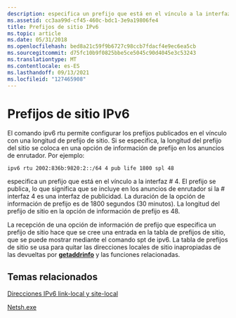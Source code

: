 ```yaml
---
description: especifica un prefijo que está en el vínculo a la interfaz \# 4.
ms.assetid: cc3aa99d-cf45-460c-bdc1-3e9a19806fe4
title: Prefijos de sitio IPv6
ms.topic: article
ms.date: 05/31/2018
ms.openlocfilehash: bed8a21c59f9b6727c98ccb7fdacf4e9ec6ea5cb
ms.sourcegitcommit: d75fc10b9f0825bbe5ce5045c90d4045e3c53243
ms.translationtype: MT
ms.contentlocale: es-ES
ms.lasthandoff: 09/13/2021
ms.locfileid: "127465908"
---
```

# <a name="ipv6-site-prefixes"></a>Prefijos de sitio IPv6

El comando ipv6 rtu permite configurar los prefijos publicados en el vínculo con una longitud de prefijo de sitio. Si se especifica, la longitud del prefijo del sitio se coloca en una opción de información de prefijo en los anuncios de enrutador. Por ejemplo:

``` syntax
ipv6 rtu 2002:836b:9820:2::/64 4 pub life 1800 spl 48
```

especifica un prefijo que está en el vínculo a la interfaz \# 4. El prefijo se publica, lo que significa que se incluye en los anuncios de enrutador si la \# interfaz 4 es una interfaz de publicidad. La duración de la opción de información de prefijo es de 1800 segundos (30 minutos). La longitud del prefijo de sitio en la opción de información de prefijo es 48.

La recepción de una opción de información de prefijo que especifica un prefijo de sitio hace que se cree una entrada en la tabla de prefijos de sitio, que se puede mostrar mediante el comando spt de ipv6. La tabla de prefijos de sitio se usa para quitar las direcciones locales de sitio inapropiadas de las devueltas por [**getaddrinfo**](/windows/desktop/api/Ws2tcpip/nf-ws2tcpip-getaddrinfo) y las funciones relacionadas.

## <a name="related-topics"></a>Temas relacionados

<dl> <dt>

[Direcciones IPv6 link-local y site-local](link-local-and-site-local-addresses-2.md)
</dt> <dt>

[Netsh.exe](netsh-exe.md)
</dt> </dl>

 

 



